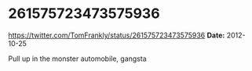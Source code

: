 # 261575723473575936
https://twitter.com/TomFrankly/status/261575723473575936
**Date:** 2012-10-25

Pull up in the monster automobile, gangsta
